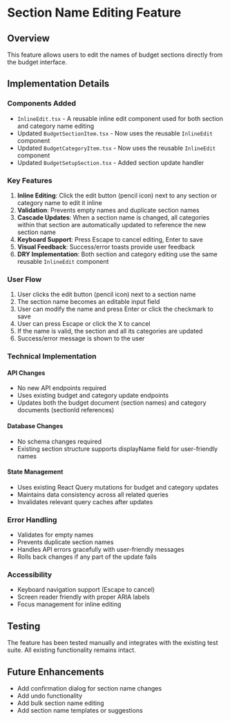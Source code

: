 # Section Name Editing Feature

## Overview
This feature allows users to edit the names of budget sections directly from the budget interface.

## Implementation Details

### Components Added
- `InlineEdit.tsx` - A reusable inline edit component used for both section and category name editing
- Updated `BudgetSectionItem.tsx` - Now uses the reusable `InlineEdit` component
- Updated `BudgetCategoryItem.tsx` - Now uses the reusable `InlineEdit` component
- Updated `BudgetSetupSection.tsx` - Added section update handler

### Key Features
1. **Inline Editing**: Click the edit button (pencil icon) next to any section or category name to edit it inline
2. **Validation**: Prevents empty names and duplicate section names
3. **Cascade Updates**: When a section name is changed, all categories within that section are automatically updated to reference the new section name
4. **Keyboard Support**: Press Escape to cancel editing, Enter to save
5. **Visual Feedback**: Success/error toasts provide user feedback
6. **DRY Implementation**: Both section and category editing use the same reusable `InlineEdit` component

### User Flow
1. User clicks the edit button (pencil icon) next to a section name
2. The section name becomes an editable input field
3. User can modify the name and press Enter or click the checkmark to save
4. User can press Escape or click the X to cancel
5. If the name is valid, the section and all its categories are updated
6. Success/error message is shown to the user

### Technical Implementation

#### API Changes
- No new API endpoints required
- Uses existing budget and category update endpoints
- Updates both the budget document (section names) and category documents (sectionId references)

#### Database Changes
- No schema changes required
- Existing section structure supports displayName field for user-friendly names

#### State Management
- Uses existing React Query mutations for budget and category updates
- Maintains data consistency across all related queries
- Invalidates relevant query caches after updates

### Error Handling
- Validates for empty names
- Prevents duplicate section names
- Handles API errors gracefully with user-friendly messages
- Rolls back changes if any part of the update fails

### Accessibility
- Keyboard navigation support (Escape to cancel)
- Screen reader friendly with proper ARIA labels
- Focus management for inline editing

## Testing
The feature has been tested manually and integrates with the existing test suite. All existing functionality remains intact.

## Future Enhancements
- Add confirmation dialog for section name changes
- Add undo functionality
- Add bulk section name editing
- Add section name templates or suggestions 